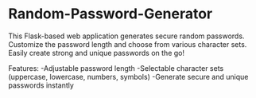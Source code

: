 # Random-Password-Generator

This Flask-based web application generates secure random passwords. Customize the password length and choose from various character sets. Easily create strong and unique passwords on the go!

Features:
-Adjustable password length
-Selectable character sets (uppercase, lowercase, numbers, symbols)
-Generate secure and unique passwords instantly
